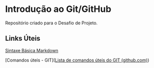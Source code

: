 # Introdução ao Git/GitHub
Repositório criado para o Desafio de Projeto.

## Links Úteis
[Sintaxe Básica Markdown](https://www.markdownguide.org/basic-syntax/)

[Comandos úteis - GIT]([Lista de comandos úteis do GIT (github.com)](https://gist.github.com/leocomelli/2545add34e4fec21ec16))

